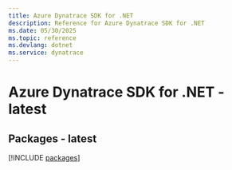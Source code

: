 ```yaml
---
title: Azure Dynatrace SDK for .NET
description: Reference for Azure Dynatrace SDK for .NET
ms.date: 05/30/2025
ms.topic: reference
ms.devlang: dotnet
ms.service: dynatrace
---
```

# Azure Dynatrace SDK for .NET - latest
## Packages - latest
[!INCLUDE [packages](dynatrace-index.md)]